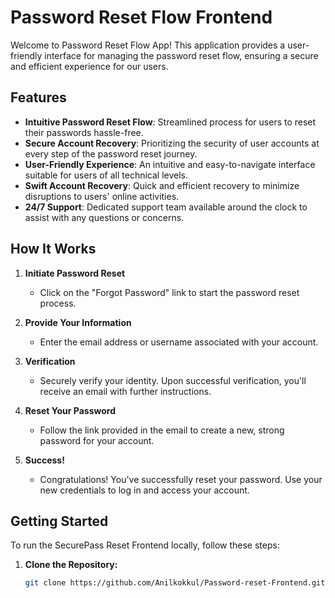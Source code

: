 # Password Reset Flow Frontend

Welcome to Password Reset Flow App! This application provides a user-friendly interface for managing the password reset flow, ensuring a secure and efficient experience for our users.

## Features

- **Intuitive Password Reset Flow**: Streamlined process for users to reset their passwords hassle-free.
- **Secure Account Recovery**: Prioritizing the security of user accounts at every step of the password reset journey.
- **User-Friendly Experience**: An intuitive and easy-to-navigate interface suitable for users of all technical levels.
- **Swift Account Recovery**: Quick and efficient recovery to minimize disruptions to users' online activities.
- **24/7 Support**: Dedicated support team available around the clock to assist with any questions or concerns.

## How It Works

1. **Initiate Password Reset**

   - Click on the "Forgot Password" link to start the password reset process.

2. **Provide Your Information**

   - Enter the email address or username associated with your account.

3. **Verification**

   - Securely verify your identity. Upon successful verification, you'll receive an email with further instructions.

4. **Reset Your Password**

   - Follow the link provided in the email to create a new, strong password for your account.

5. **Success!**
   - Congratulations! You've successfully reset your password. Use your new credentials to log in and access your account.

## Getting Started

To run the SecurePass Reset Frontend locally, follow these steps:

1. **Clone the Repository:**
   ```bash
   git clone https://github.com/Anilkokkul/Password-reset-Frontend.git
   ```
